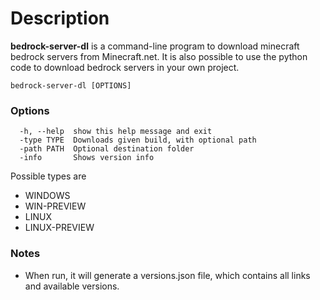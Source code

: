 # Description
**bedrock-server-dl** is a command-line program to download minecraft bedrock servers from Minecraft.net. It is also possible to use the python code to download bedrock servers in your own project.

``bedrock-server-dl [OPTIONS]``
### Options
```
  -h, --help  show this help message and exit
  -type TYPE  Downloads given build, with optional path
  -path PATH  Optional destination folder
  -info       Shows version info
```
Possible types are
- WINDOWS
- WIN-PREVIEW
- LINUX
- LINUX-PREVIEW

### Notes
- When run, it will generate a versions.json file, which contains all links and available versions.